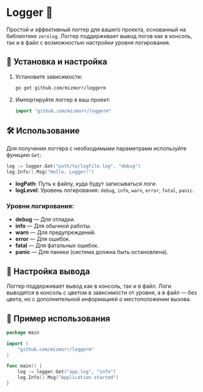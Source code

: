 # Logger 🎯

Простой и эффективный логгер для вашего проекта, основанный на библиотеке `zerolog`. Логгер поддерживает вывод логов как в консоль, так и в файл с возможностью настройки уровня логирования.

## 🚀 Установка и настройка

1. Установите зависимости:

   ```bash
   go get github.com/mizmorr/loggerm
   ```

2. Импортируйте логгер в ваш проект:

   ```go
   import "github.com/mizmorr/loggerm"
   ```

## 🛠️ Использование

Для получения логгера с необходимыми параметрами используйте функцию `Get`:

```go
log := logger.Get("path/to/logfile.log", "debug")
log.Info().Msg("Hello, Logger!")
```

- **logPath**: Путь к файлу, куда будут записываться логи.
- **logLevel**: Уровень логирования: `debug`, `info`, `warn`, `error`, `fatal`, `panic`.

### Уровни логирования:

- **debug** — Для отладки.
- **info** — Для обычной работы.
- **warn** — Для предупреждений.
- **error** — Для ошибок.
- **fatal** — Для фатальных ошибок.
- **panic** — Для паники (система должна быть остановлена).

## 🔧 Настройка вывода

Логгер поддерживает вывод как в консоль, так и в файл. Логи выводятся в консоль с цветом в зависимости от уровня, а в файл — без цвета, но с дополнительной информацией о местоположении вызова.

## 🌟 Пример использования

```go
package main

import (
	"github.com/mizmorr/loggerm"
)

func main() {
	log := logger.Get("app.log", "info")
	log.Info().Msg("Application started")
}
```

